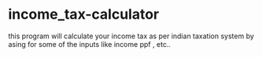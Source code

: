 # income_tax-calculator
this program will calculate your income tax as per indian taxation system
by asing for some of the inputs like income ppf , etc..
